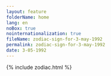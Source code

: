 ```yaml
---
layout: feature
folderName: home
lang: en
noBox: true
nointernationalization: true
fileName: zodiac-sign-for-3-may-1992
permalink: zodiac-sign-for-3-may-1992
date: 3-05-1992
---
```

{% include zodiac.html %}
